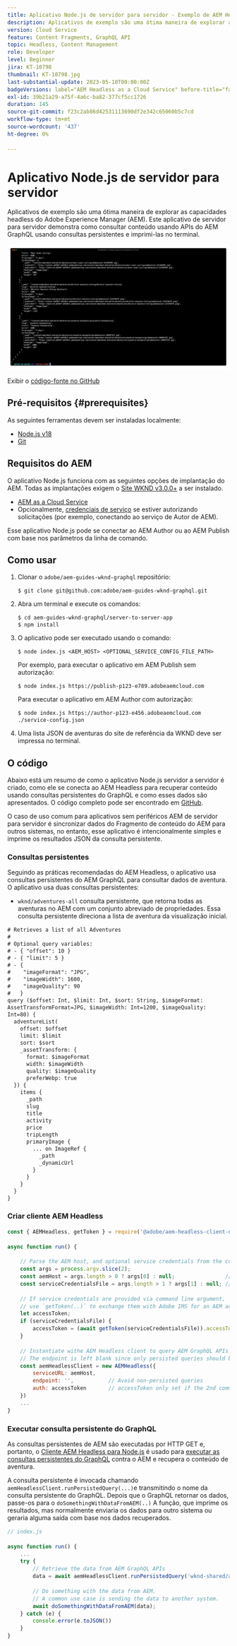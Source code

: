 ```yaml
---
title: Aplicativo Node.js de servidor para servidor - Exemplo de AEM Headless
description: Aplicativos de exemplo são uma ótima maneira de explorar as capacidades headless do Adobe Experience Manager (AEM). Este aplicativo Node.js do lado do servidor demonstra como consultar conteúdo usando APIs AEM GraphQL usando consultas persistentes.
version: Cloud Service
feature: Content Fragments, GraphQL API
topic: Headless, Content Management
role: Developer
level: Beginner
jira: KT-10798
thumbnail: KT-10798.jpg
last-substantial-update: 2023-05-10T00:00:00Z
badgeVersions: label="AEM Headless as a Cloud Service" before-title="false"
exl-id: 39b21a29-a75f-4a6c-ba82-377cf5cc1726
duration: 145
source-git-commit: f23c2ab86d42531113690df2e342c65060b5c7cd
workflow-type: tm+mt
source-wordcount: '437'
ht-degree: 0%

---
```


# Aplicativo Node.js de servidor para servidor

Aplicativos de exemplo são uma ótima maneira de explorar as capacidades headless do Adobe Experience Manager (AEM). Este aplicativo de servidor para servidor demonstra como consultar conteúdo usando APIs do AEM GraphQL usando consultas persistentes e imprimi-las no terminal.

![Aplicativo Node.js de servidor para servidor com AEM Headless](./assets/server-to-server-app/server-to-server-app.png)

Exibir o [código-fonte no GitHub](https://github.com/adobe/aem-guides-wknd-graphql/tree/main/server-to-server)

## Pré-requisitos {#prerequisites}

As seguintes ferramentas devem ser instaladas localmente:

+ [Node.js v18](https://nodejs.org/en)
+ [Git](https://git-scm.com/)

## Requisitos do AEM

O aplicativo Node.js funciona com as seguintes opções de implantação do AEM. Todas as implantações exigem o [Site WKND v3.0.0+](https://github.com/adobe/aem-guides-wknd/releases/latest) a ser instalado.

+ [AEM as a Cloud Service](https://experienceleague.adobe.com/docs/experience-manager-cloud-service/content/implementing/deploying/overview.html)
+ Opcionalmente, [credenciais de serviço](https://experienceleague.adobe.com/docs/experience-manager-cloud-service/content/implementing/developing/generating-access-tokens-for-server-side-apis.html) se estiver autorizando solicitações (por exemplo, conectando ao serviço de Autor de AEM).

Esse aplicativo Node.js pode se conectar ao AEM Author ou ao AEM Publish com base nos parâmetros da linha de comando.

## Como usar

1. Clonar o `adobe/aem-guides-wknd-graphql` repositório:

   ```shell
   $ git clone git@github.com:adobe/aem-guides-wknd-graphql.git
   ```

1. Abra um terminal e execute os comandos:

   ```shell
   $ cd aem-guides-wknd-graphql/server-to-server-app
   $ npm install
   ```

1. O aplicativo pode ser executado usando o comando:

   ```
   $ node index.js <AEM_HOST> <OPTIONAL_SERVICE_CONFIG_FILE_PATH>
   ```

   Por exemplo, para executar o aplicativo em AEM Publish sem autorização:

   ```shell
   $ node index.js https://publish-p123-e789.adobeaemcloud.com
   ```

   Para executar o aplicativo em AEM Author com autorização:

   ```shell
   $ node index.js https://author-p123-e456.adobeaemcloud.com ./service-config.json
   ```

1. Uma lista JSON de aventuras do site de referência da WKND deve ser impressa no terminal.

## O código

Abaixo está um resumo de como o aplicativo Node.js servidor a servidor é criado, como ele se conecta ao AEM Headless para recuperar conteúdo usando consultas persistentes do GraphQL e como esses dados são apresentados. O código completo pode ser encontrado em [GitHub](https://github.com/adobe/aem-guides-wknd-graphql/tree/main/server-to-server).

O caso de uso comum para aplicativos sem periféricos AEM de servidor para servidor é sincronizar dados do Fragmento de conteúdo do AEM para outros sistemas, no entanto, esse aplicativo é intencionalmente simples e imprime os resultados JSON da consulta persistente.

### Consultas persistentes

Seguindo as práticas recomendadas do AEM Headless, o aplicativo usa consultas persistentes do AEM GraphQL para consultar dados de aventura. O aplicativo usa duas consultas persistentes:

+ `wknd/adventures-all` consulta persistente, que retorna todas as aventuras no AEM com um conjunto abreviado de propriedades. Essa consulta persistente direciona a lista de aventura da visualização inicial.

```
# Retrieves a list of all Adventures
#
# Optional query variables:
# - { "offset": 10 }
# - { "limit": 5 }
# - { 
#    "imageFormat": "JPG",
#    "imageWidth": 1600,
#    "imageQuality": 90 
#   }
query ($offset: Int, $limit: Int, $sort: String, $imageFormat: AssetTransformFormat=JPG, $imageWidth: Int=1200, $imageQuality: Int=80) {
  adventureList(
    offset: $offset
    limit: $limit
    sort: $sort
    _assetTransform: {
      format: $imageFormat
      width: $imageWidth
      quality: $imageQuality
      preferWebp: true
  }) {
    items {
      _path
      slug
      title
      activity
      price
      tripLength
      primaryImage {
        ... on ImageRef {
          _path
          _dynamicUrl
        }
      }
    }
  }
}
```

### Criar cliente AEM Headless

```javascript
const { AEMHeadless, getToken } = require('@adobe/aem-headless-client-nodejs');

async function run() { 

    // Parse the AEM host, and optional service credentials from the command line arguments
    const args = process.argv.slice(2);
    const aemHost = args.length > 0 ? args[0] : null;                // Example: https://author-p123-e456.adobeaemcloud.com
    const serviceCredentialsFile = args.length > 1 ? args[1] : null; // Example: ./service-config.json

    // If service credentials are provided via command line argument,
    // use `getToken(..)` to exchange them with Adobe IMS for an AEM access token 
    let accessToken;
    if (serviceCredentialsFile) {
        accessToken = (await getToken(serviceCredentialsFile)).accessToken;
    }

    // Instantiate withe AEM Headless client to query AEM GraphQL APIs
    // The endpoint is left blank since only persisted queries should be used to query AEM's GraphQL APIs
    const aemHeadlessClient = new AEMHeadless({
        serviceURL: aemHost,
        endpoint: '',           // Avoid non-persisted queries
        auth: accessToken       // accessToken only set if the 2nd command line parameter is set
    })
    ...
}
```


### Executar consulta persistente do GraphQL

As consultas persistentes de AEM são executadas por HTTP GET e, portanto, o [Cliente AEM Headless para Node.js](https://github.com/adobe/aem-headless-client-nodejs) é usado para [executar as consultas persistentes do GraphQL](https://github.com/adobe/aem-headless-client-nodejs#within-asyncawait) contra o AEM e recupera o conteúdo de aventura.

A consulta persistente é invocada chamando `aemHeadlessClient.runPersistedQuery(...)`e transmitindo o nome da consulta persistente do GraphQL. Depois que o GraphQL retornar os dados, passe-os para o `doSomethingWithDataFromAEM(..)` A função, que imprime os resultados, mas normalmente enviaria os dados para outro sistema ou geraria alguma saída com base nos dados recuperados.

```js
// index.js

async function run() { 
    ...
    try {
        // Retrieve the data from AEM GraphQL APIs
        data = await aemHeadlessClient.runPersistedQuery('wknd-shared/adventures-all')
        
        // Do something with the data from AEM. 
        // A common use case is sending the data to another system.
        await doSomethingWithDataFromAEM(data);
    } catch (e) {
        console.error(e.toJSON())
    }
}
```
